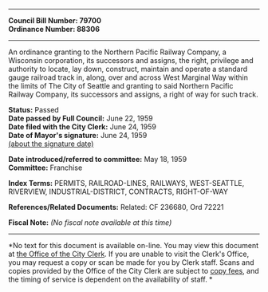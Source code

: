 * * * * *  
  
**Council Bill Number: [](#h0)[](#h2)79700**   
**Ordinance Number: 88306**  
  
* * * * *  
  
An ordinance granting to the Northern Pacific Railway Company, a Wisconsin corporation, its successors and assigns, the right, privilege and authority to locate, lay down, construct, maintain and operate a standard gauge railroad track in, along, over and across West Marginal Way within the limits of The City of Seattle and granting to said Northern Pacific Railway Company, its successors and assigns, a right of way for such track.  
  
**Status:** Passed   
**Date passed by Full Council:** June 22, 1959   
**Date filed with the City Clerk:** June 24, 1959   
**Date of Mayor's signature:** June 24, 1959   
[(about the signature date)](/~public/approvaldate.htm)   
  
  
**Date introduced/referred to committee:** May 18, 1959   
**Committee:** Franchise   
  
**Index Terms:** PERMITS, RAILROAD-LINES, RAILWAYS, WEST-SEATTLE, RIVERVIEW, INDUSTRIAL-DISTRICT, CONTRACTS, RIGHT-OF-WAY  
  
**References/Related Documents:** Related: CF 236680, Ord 72221  
  
**Fiscal Note:** *(No fiscal note available at this time)*  
  
* * * * *  
  
*No text for this document is available on-line. You may view this document at [the Office of the City Clerk](http://www.seattle.gov/leg/clerk/contactUs.htm). If you are unable to visit the Clerk's Office, you may request a copy or scan be made for you by Clerk staff. Scans and copies provided by the Office of the City Clerk are subject to [copy fees](http://clerk.seattle.gov/~public/clerkfees.htm), and the timing of service is dependent on the availability of staff. *  
  
  
